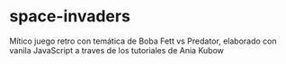 # space-invaders

Mítico juego retro con temática de Boba Fett vs Predator, elaborado con vanila JavaScript a traves de los tutoriales de Ania Kubow
